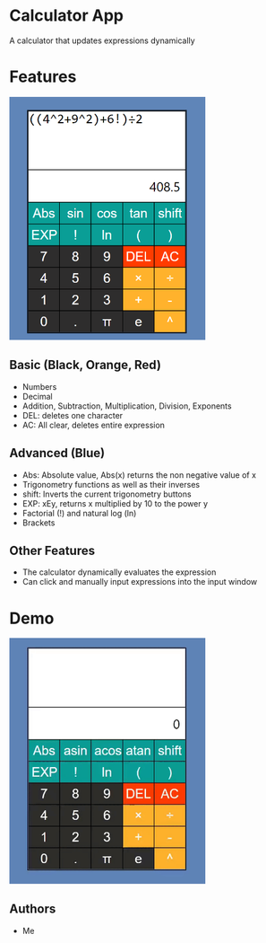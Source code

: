 # Calculator App

A calculator that updates expressions dynamically

# Features

<!-- ![Features](/resource/layout.png) -->
<img src="./resource/layout.png" width="350" />

## Basic (Black, Orange, Red)

- Numbers
- Decimal
- Addition, Subtraction, Multiplication, Division, Exponents
- DEL: deletes one character
- AC: All clear, deletes entire expression

## Advanced (Blue)

- Abs: Absolute value, Abs(x) returns the non negative value of x
- Trigonometry functions as well as their inverses
- shift: Inverts the current trigonometry buttons
- EXP: xEy, returns x multiplied by 10 to the power y
- Factorial (!) and natural log (ln)
- Brackets

## Other Features

- The calculator dynamically evaluates the expression
- Can click and manually input expressions into the input window

# Demo

<!-- ![Demo](/resource/demo.gif) -->
<img src="./resource/demo.gif" width="350" />

## Authors

- Me
